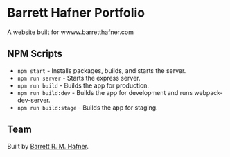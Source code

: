 # Barrett Hafner Portfolio

A website built for wwww.barretthafner.com

## NPM Scripts

- `npm start` - Installs packages, builds, and starts the server.
- `npm run server` - Starts the express server.
- `npm run build` - Builds the app for production.
- `npm run build:dev` - Builds the app for development and runs webpack-dev-server.
- `npm run build:stage` - Builds the app for staging.

## Team

Built by [Barrett R. M. Hafner](me@barretthafner.com).
